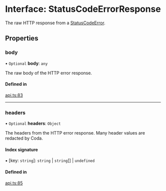 # Interface: StatusCodeErrorResponse

The raw HTTP response from a [StatusCodeError](../classes/StatusCodeError.md).

## Properties

### body

• `Optional` **body**: `any`

The raw body of the HTTP error response.

#### Defined in

[api.ts:83](https://github.com/coda/packs-sdk/blob/main/api.ts#L83)

___

### headers

• `Optional` **headers**: `Object`

The headers from the HTTP error response. Many header values are redacted by Coda.

#### Index signature

▪ [key: `string`]: `string` \| `string`[] \| `undefined`

#### Defined in

[api.ts:85](https://github.com/coda/packs-sdk/blob/main/api.ts#L85)
